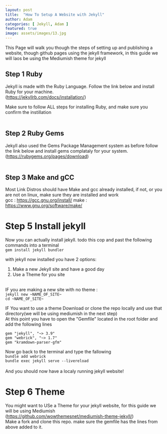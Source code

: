 ```yaml
---
layout: post
title:  "How To Setup A Website with Jekyll"
author: Adam
categories: [ Jekyll, Adam ]
featured: true
image: assets/images/13.jpg
---
```

This Page will walk you though the steps of setting up and publishing a website, though github pages using the jekyll framework, in this guide we will laos be using the Mediumish theme for jekyll

## Step 1 Ruby<br>
Jekyll is made with the Ruby Language. Follow the link below and install Ruby for your machine.<br>
(https://jekyllrb.com/docs/installation/)

Make sure to follow ALL steps for installing Ruby, and make sure you confirm the instillation 
<br><br>

## Step 2 Ruby Gems
Jekyll also used the Gems Package Management system as before follow the link below and install gems complataly for your system.<br>
(https://rubygems.org/pages/download)<br><br>

## Step 3 Make and gCC<br>
Most Link Distros should have Make and gcc already installed, if not, or you are not on linux, make sure they are installed and work<br>
gcc  : https://gcc.gnu.org/install/
make : https://www.gnu.org/software/make/

# Step 5 Install jekyll
Now you can actually install jekyll. todo this cop and past the following commands into a terminal<br>
`gem install jekyll bundler`<br>

with jekyll now installed you have 2 options:<br>
1. Make a new Jekyll site and have a good day<br>
2. Use a Theme for you site<br><br>

IF you are making a new site with no theme : <br>`jekyll new ~NAME_OF_SITE~`<br>
`cd ~NAME_OF_SITE~`<br>

IF You want to use a theme Download or clone the repo locally and use that directory(we will be using mediumish in the next step)
<br>
At this point you have to open the "Gemfile" located in the root folder and add the following lines<br>
```
gem "jekyll", "~> 3.9"
gem "webrick", "~> 1.7"
gem "kramdown-parser-gfm"
```
Now go back to the terminal and type the fallowing<br>
`bundle add webrick`<br>
`bundle exec jekyll serve --livereload` <br><br>
And you should now have a localy running jekyll website!

# Step 6 Theme
You might want to USe a Theme  for your jekyll website, for this guide we will be using Mediumish<br>
(https://github.com/wowthemesnet/mediumish-theme-jekyll/) <br>
Make a fork and clone this repo. make sure the gemfile has the lines from above added to it.<br>



